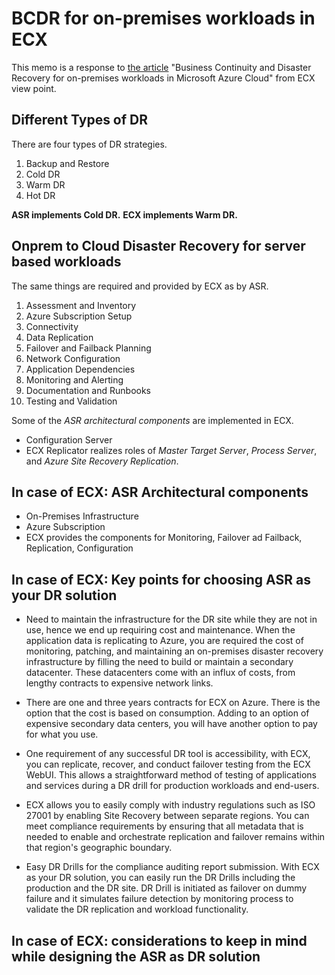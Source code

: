 # BCDR for on-premises workloads in ECX

This memo is a response to [the article](https://techcommunity.microsoft.com/t5/azure-infrastructure-blog/business-continuity-and-disaster-recovery-for-on-premises/ba-p/4083157) "Business Continuity and Disaster Recovery for on-premises workloads in Microsoft Azure Cloud" from ECX view point.

## Different Types of DR

There are four types of DR strategies.
1. Backup and Restore
2. Cold DR
3. Warm DR
4. Hot DR

**ASR implements Cold DR.**
**ECX implements Warm DR.**

## Onprem to Cloud Disaster Recovery for server based workloads

The same things are required and provided by ECX as by ASR.

1. Assessment and Inventory
1. Azure Subscription Setup
1. Connectivity
1. Data Replication
1. Failover and Failback Planning
1. Network Configuration
1. Application Dependencies
1. Monitoring and Alerting
1. Documentation and Runbooks
1. Testing and Validation

Some of the *ASR architectural components* are implemented in ECX.

- Configuration Server
- ECX Replicator realizes roles of *Master Target Server*, *Process Server*, and *Azure Site Recovery Replication*.

## In case of ECX: ASR Architectural components

- On-Premises Infrastructure
- Azure Subscription
- ECX provides the components for Monitoring, Failover ad Failback, Replication, Configuration

## In case of ECX: Key points for choosing ASR as your DR solution

- Need to maintain the infrastructure for the DR site while they are not in use, hence we end up requiring cost and maintenance. When the application data is replicating to Azure, you are required the cost of monitoring, patching, and maintaining an on-premises disaster recovery infrastructure by filling the need to build or maintain a secondary datacenter. These datacenters come with an influx of costs, from lengthy contracts to expensive network links.

- There are one and three years contracts for ECX on Azure. There is the option that the cost is based on consumption. Adding to an option of expensive secondary data centers, you will have another option to pay for what you use.

- One requirement of any successful DR tool is accessibility, with ECX, you can replicate, recover, and conduct failover testing from the ECX WebUI. This allows a straightforward method of testing of applications and services during a DR drill for production workloads and end-users.

- ECX allows you to easily comply with industry regulations such as ISO 27001 by enabling Site Recovery between separate regions. You can meet compliance requirements by ensuring that all metadata that is needed to enable and orchestrate replication and failover remains within that region's geographic boundary.

- Easy DR Drills for the compliance auditing report submission. With ECX as your DR solution, you can easily run the DR Drills including the production and the DR site. DR Drill is initiated as failover on dummy failure and it simulates failure detection by monitoring process to validate the DR replication and workload functionality.

## In case of ECX: considerations to keep in mind while designing the ASR as DR solution
